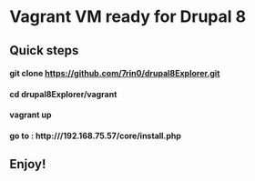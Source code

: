 # Vagrant VM ready for Drupal 8

## Quick steps

#### git clone https://github.com/7rin0/drupal8Explorer.git

#### cd drupal8Explorer/vagrant

#### vagrant up

#### go to : http:///192.168.75.57/core/install.php

## Enjoy!
